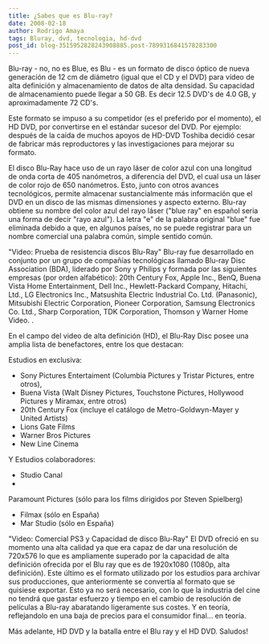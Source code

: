 ```yaml
---
title: ¿Sabes que es Blu-ray?
date: 2008-02-18
author: Rodrigo Amaya
tags: Bluray, dvd, tecnologia, hd-dvd
post_id: blog-3515952828243908885.post-7899316841578283300
---
```


Blu-ray - no, no es Blue, es Blu - es un formato de disco óptico de nueva generación de 12 cm de diámetro (igual que el CD y el DVD) para vídeo de alta definición y almacenamiento de datos de alta densidad. Su capacidad de almacenamiento puede llegar a 50 GB. Es decir 12.5 DVD's de 4.0 GB, y aproximadamente 72 CD's.

Este formato se impuso a su competidor (es el preferido por el momento), el HD DVD, por convertirse en el estándar sucesor del DVD. Por ejemplo: después de la caída de muchos apoyos de HD-DVD Toshiba decidió cesar de fabricar más reproductores y las investigaciones para mejorar su formato.

El disco Blu-Ray hace uso de un rayo láser de color azul con una longitud de onda corta de 405 nanómetros, a diferencia del DVD, el cual usa un láser de color rojo de 650 nanómetros. Esto, junto con otros avances tecnológicos, permite almacenar sustancialmente más información que el DVD en un disco de las mismas dimensiones y aspecto externo. Blu-ray obtiene su nombre del color azul del rayo láser ("blue ray" en español seria una forma de decir "rayo azul"). La letra "e" de la palabra original "blue" fue eliminada debido a que, en algunos países, no se puede registrar para un nombre comercial una palabra común, simple sentido común.

"Video: Prueba de resistencia discos Blu-Ray" Blu-ray fue desarrollado en conjunto por un grupo de compañías tecnológicas llamado Blu-ray Disc Association (BDA), liderado por Sony y Philips y formada por las siguientes empresas (por orden alfabético): 20th Century Fox, Apple Inc., BenQ, Buena Vista Home Entertainment, Dell Inc., Hewlett-Packard Company, Hitachi, Ltd., LG Electronics Inc., Matsushita Electric Industrial Co. Ltd. (Panasonic), Mitsubishi Electric Corporation, Pioneer Corporation, Samsung Electronics Co. Ltd., Sharp Corporation, TDK Corporation, Thomson y Warner Home Video. .

En el campo del video de alta definición (HD), el Blu-Ray Disc posee una amplia lista de benefactores, entre los que destacan:

Estudios en exclusiva:
* Sony Pictures
Entertaiment (Columbia Pictures y Tristar Pictures, entre otros),
* Buena Vista
(Walt Disney Pictures, Touchstone Pictures, Hollywood Pictures y Miramax, entre otros)
* 20th Century Fox (incluye el catálogo de Metro-Goldwyn-Mayer y United Artists)
* Lions Gate Films
* Warner Bros Pictures
* New Line Cinema

Y Estudios colaboradores:

* Studio Canal
*
Paramount Pictures (sólo para los films dirigidos por Steven Spielberg)
* Filmax
(sólo en España)
* Mar Studio (sólo en España)

"Video: Comercial PS3 y Capacidad de disco Blu-Ray" El DVD ofreció en su momento una alta calidad ya que era capaz de dar una resolución de 720x576 lo que es ampliamente superado por la capacidad de alta definición ofrecida por el Blu ray que es de 1920x1080 (1080p, alta definición). Este último es el formato utilizado por los estudios para archivar sus producciones, que anteriormente se convertía al formato que se quisiese exportar. Esto ya no será necesario, con lo que la industria del cine no tendrá que gastar esfuerzo y tiempo en el cambio de resolución de películas a Blu-ray abaratando ligeramente sus costes. Y en teoría, reflejandolo en una baja de precios para el consumidor final... en teoría.

Más adelante, HD DVD y la batalla entre el Blu ray y el HD DVD. Saludos!
